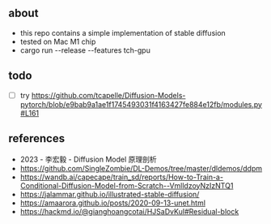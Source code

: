 ## about 

- this repo contains a simple implementation of stable diffusion 
- tested on Mac M1 chip 
- cargo run --release --features tch-gpu

## todo 

- [ ] try https://github.com/tcapelle/Diffusion-Models-pytorch/blob/e9bab9a1ae1f1745493031f4163427fe884e12fb/modules.py#L161

## references 

- 2023 - 李宏毅 - Diffusion Model 原理剖析
- https://github.com/SingleZombie/DL-Demos/tree/master/dldemos/ddpm
- https://wandb.ai/capecape/train_sd/reports/How-to-Train-a-Conditional-Diffusion-Model-from-Scratch--VmlldzoyNzIzNTQ1
- https://jalammar.github.io/illustrated-stable-diffusion/
- https://amaarora.github.io/posts/2020-09-13-unet.html
- https://hackmd.io/@gianghoangcotai/HJSaDvKuI#Residual-block